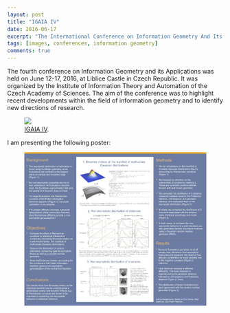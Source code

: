 ```yaml
---
layout: post
title: "IGAIA IV"
date: 2016-06-17
excerpt: "The International Conference on Information Geometry And Its Applications IV, in the Czech Republic, in honor of Shun-ichi Amari on the occasion of his 80th birthday."
tags: [images, conferences, information geometry]
comments: true
---
```


The fourth conference on Information Geometry and its Applications was held on June 12-17, 2016, at Liblice Castle in Czech Republic. It was organized by the Institute of Information Theory and Automation of the Czech Academy of Sciences. The aim of the conference was to highlight recent developments within the field of information geometry and to identify new directions of research.


<figure>
	<a href="../photos/IGAIA4.png"><img src="../photos/IGAIA4.png"></a>
	<figcaption><a href="http://igaia.utia.cz/?id=3" title="IGAIA IV">IGAIA IV</a>.</figcaption>
</figure>

I am presenting the following poster:

<figure>
	<a href="https://drive.google.com/open?id=1GpR2M5bb8UFjC0eys6_PlWGVRNwm8Wc9"><img src="../photos/IGAIA 2016 poster 2 small.png"></a>
</figure>
